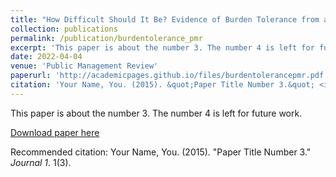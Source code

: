 ```yaml
---
title: "How Difficult Should It Be? Evidence of Burden Tolerance from a Nationally Representative Sample"
collection: publications
permalink: /publication/burdentolerance_pmr
excerpt: 'This paper is about the number 3. The number 4 is left for future work.'
date: 2022-04-04
venue: 'Public Management Review'
paperurl: 'http://academicpages.github.io/files/burdentolerancepmr.pdf'
citation: 'Your Name, You. (2015). &quot;Paper Title Number 3.&quot; <i>Journal 1</i>. 1(3).'
---
```

This paper is about the number 3. The number 4 is left for future work.

[Download paper here](http://academicpages.github.io/files/paper3.pdf)

Recommended citation: Your Name, You. (2015). "Paper Title Number 3." <i>Journal 1</i>. 1(3).

